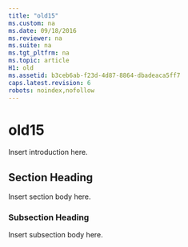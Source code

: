 ```yaml
---
title: "old15"
ms.custom: na
ms.date: 09/18/2016
ms.reviewer: na
ms.suite: na
ms.tgt_pltfrm: na
ms.topic: article
H1: old
ms.assetid: b3ceb6ab-f23d-4d87-8864-dbadeaca5ff7
caps.latest.revision: 6
robots: noindex,nofollow
---
```

# old15
Insert introduction here.  
  
## Section Heading  
 Insert section body here.  
  
### Subsection Heading  
 Insert subsection body here.